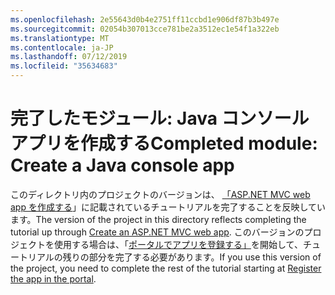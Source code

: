 ```yaml
---
ms.openlocfilehash: 2e55643d0b4e2751ff11ccbd1e906df87b3b497e
ms.sourcegitcommit: 02054b307013cce781be2a3512ec1e54f1a322eb
ms.translationtype: MT
ms.contentlocale: ja-JP
ms.lasthandoff: 07/12/2019
ms.locfileid: "35634683"
---
```

# <a name="completed-module-create-a-java-console-app"></a><span data-ttu-id="a9a12-101">完了したモジュール: Java コンソールアプリを作成する</span><span class="sxs-lookup"><span data-stu-id="a9a12-101">Completed module: Create a Java console app</span></span>

<span data-ttu-id="a9a12-102">このディレクトリ内のプロジェクトのバージョンは、 [「ASP.NET MVC web app を作成する](https://docs.microsoft.com/graph/tutorials/java?tutorial-step=1)」に記載されているチュートリアルを完了することを反映しています。</span><span class="sxs-lookup"><span data-stu-id="a9a12-102">The version of the project in this directory reflects completing the tutorial up through [Create an ASP.NET MVC web app](https://docs.microsoft.com/graph/tutorials/java?tutorial-step=1).</span></span> <span data-ttu-id="a9a12-103">このバージョンのプロジェクトを使用する場合は、「[ポータルでアプリを登録する」](https://docs.microsoft.com/graph/tutorials/java?tutorial-step=2)を開始して、チュートリアルの残りの部分を完了する必要があります。</span><span class="sxs-lookup"><span data-stu-id="a9a12-103">If you use this version of the project, you need to complete the rest of the tutorial starting at [Register the app in the portal](https://docs.microsoft.com/graph/tutorials/java?tutorial-step=2).</span></span>
